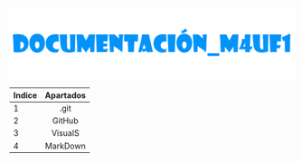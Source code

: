 ![title1](https://github.com/lucalm2004/documentaci-n_M4UF1/blob/main/Sin%20t%C3%ADtulo-2.png)

| Indice | Apartados |
| - | :-: |
| 1 | .git |
| 2 | GitHub |
| 3 | VisualS |
| 4 | MarkDown |
